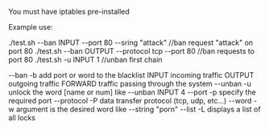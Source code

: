 You must have iptables pre-installed

Example use:

./test.sh --ban INPUT --port 80 --sring "attack"  //ban request "attack" on port 80
./test.sh --ban OUTPUT --protocol tcp --port 80   //ban requests to port 80
./test.sh -u INPUT 1                              //unban first chain

--ban        -b         add port or word to the blacklist
        INPUT           incoming traffic
        OUTPUT          outgoing traffic
        FORWARD         traffic passing through the system
--unban      -u         unlock the word
        [name or num]               like --unban INPUT 4
--port       -p         specify the required port
--protocol   -P         data transfer protocol (tcp, udp, etc...)
--word       -w         argument is the desired word
                                    like --string "porn"
--list       -L         displays a list of all locks
